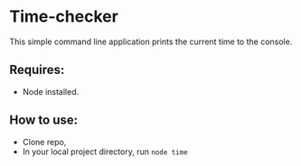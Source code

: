 # Time-checker

This simple command line application prints the current time to the console.

## Requires: 
* Node installed.

## How to use:
* Clone repo,
* In your local project directory, run <code>node time<code>
